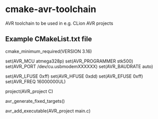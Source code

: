# cmake-avr-toolchain
AVR toolchain to be used in e.g. CLion AVR projects



## Example CMakeList.txt file


  cmake_minimum_required(VERSION 3.16)

  set(AVR_MCU atmega328p)
  set(AVR_PROGRAMMER stk500)
  set(AVR_PORT /dev/cu.usbmodemXXXXXX)
  set(AVR_BAUDRATE auto)

  set(AVR_LFUSE 0xff)
  set(AVR_HFUSE 0xdd)
  set(AVR_EFUSE 0xff)
  set(AVR_FREQ 16000000UL)

  project(AVR_project C)

  avr_generate_fixed_targets()

  avr_add_executable(AVR_project main.c)
